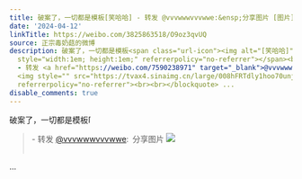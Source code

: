 ```yaml
---
title: 破案了，一切都是模板[笑哈哈] - 转发 @vvvwwwvvvwwe:&ensp;分享图片 [图片]
date: '2024-04-12'
linkTitle: https://weibo.com/3825863518/O9oz3qvUQ
source: 正宗毒奶菇的微博
description: 破案了，一切都是模板<span class="url-icon"><img alt="[笑哈哈]" src="https://h5.sinaimg.cn/m/emoticon/icon/lxh/lxh_xiaohaha-56dbc288a5.png"
  style="width:1em; height:1em;" referrerpolicy="no-referrer"></span><br><blockquote>
  - 转发 <a href="https://weibo.com/7590238971" target="_blank">@vvvwwwvvvwwe</a>: 分享图片
  <img style="" src="https://tvax4.sinaimg.cn/large/008hFRTdly1hoo70unj1ej30qw13g41n.jpg"
  referrerpolicy="no-referrer"><br><br></blockquote> ...
disable_comments: true
---
```

破案了，一切都是模板<span class="url-icon"><img alt="[笑哈哈]" src="https://h5.sinaimg.cn/m/emoticon/icon/lxh/lxh_xiaohaha-56dbc288a5.png" style="width:1em; height:1em;" referrerpolicy="no-referrer"></span><br><blockquote> - 转发 <a href="https://weibo.com/7590238971" target="_blank">@vvvwwwvvvwwe</a>: 分享图片 <img style="" src="https://tvax4.sinaimg.cn/large/008hFRTdly1hoo70unj1ej30qw13g41n.jpg" referrerpolicy="no-referrer"><br><br></blockquote> ...